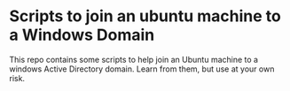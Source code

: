 # Scripts to join an ubuntu machine to a Windows Domain

This repo contains some scripts to help join an Ubuntu machine to a windows Active Directory domain.  Learn from them, but use at your own risk.
